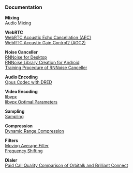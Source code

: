 ### Documentation

**Mixing**<br>
[Audio Mixing](https://github.com/Jak57/documentation/blob/main/AudioMixing.md)

**WebRTC**<br>
[WebRTC Acoustic Echo Cancellation (AEC)](https://github.com/Jak57/documentation/blob/main/webrtc_aec.md)<br>
[WebRTC Acoustic Gain Control2 (AGC2)](https://github.com/Jak57/documentation/blob/main/WebrtcAGC2.md)<br>

**Noise Canceller**<br>
[RNNoise for Desktop](https://github.com/Jak57/documentation/blob/main/reve_rnnoise.md)<br>
[RNNoise Library Creation for Android](https://github.com/Jak57/documentation/blob/main/rnnoise_android_library.md)<br>
[Training Procedure of RNNoise Canceller](https://github.com/Jak57/documentation/blob/main/rnnoise_training.md)<br>

**Audio Encoding**<br>
[Opus Codec with DRED](https://github.com/Jak57/documentation/blob/main/opus_dred_library_building_linux.md)<br>

**Video Encoding**<br>
[libvpx](https://github.com/Jak57/documentation/blob/main/libvpx.md)<br>
[libvpx Optimal Parameters](https://github.com/Jak57/documentation/blob/main/libvpx_optimal_parameters.md)<br>

**Sampling**<br>
[Sampling](https://github.com/Jak57/documentation/blob/main/Sampling.md)<br>

**Compression**<br>
[Dynamic Range Compression](https://github.com/Jak57/documentation/blob/main/DynamicRangeCompression.md)<br>

**Filters**<br>
[Moving Average Filter](https://github.com/Jak57/documentation/blob/main/MovingAverageFilter.md)<br>
[Frequency Shifting](https://github.com/Jak57/documentation/blob/main/FrequencyShifting.md)<br>

**Dialer**<br>
[Paid Call Quality Comparison of Orbitalk and Brilliant Connect](https://github.com/Jak57/documentation/blob/main/paid_call_quality_comparison_of_orbitalk_and_brilliant_connect.md)<br>
